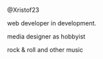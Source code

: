 @Xristof23

web developer in development.

media designer as hobbyist

rock & roll and other music



<!---
Xristof23/Xristof23 is a ✨ special ✨ repository because its `README.md` (this file) appears on your GitHub profile.
You can click the Preview link to take a look at your changes.
--->
